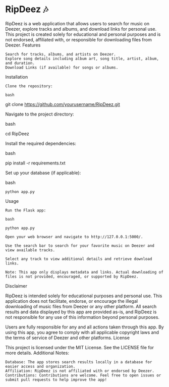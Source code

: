 # RipDeez 🎶

RipDeez is a web application that allows users to search for music on Deezer, explore tracks and albums, and download links for personal use. This project is created solely for educational and personal purposes and is not endorsed, affiliated with, or responsible for downloading files from Deezer.
Features

    Search for tracks, albums, and artists on Deezer.
    Explore song details including album art, song title, artist, album, and duration.
    Download Links (if available) for songs or albums.

Installation

    Clone the repository:

    bash

git clone https://github.com/yourusername/RipDeez.git

Navigate to the project directory:

bash

cd RipDeez

Install the required dependencies:

bash

pip install -r requirements.txt

Set up your database (if applicable):

bash

    python app.py

Usage

    Run the Flask app:

    bash

    python app.py

    Open your web browser and navigate to http://127.0.0.1:5000/.

    Use the search bar to search for your favorite music on Deezer and view available tracks.

    Select any track to view additional details and retrieve download links.

    Note: This app only displays metadata and links. Actual downloading of files is not provided, encouraged, or supported by RipDeez.

Disclaimer

RipDeez is intended solely for educational purposes and personal use. This application does not facilitate, endorse, or encourage the illegal downloading of music files from Deezer or any other platform. All search results and data displayed by this app are provided as-is, and RipDeez is not responsible for any use of this information beyond personal purposes.

Users are fully responsible for any and all actions taken through this app. By using this app, you agree to comply with all applicable copyright laws and the terms of service of Deezer and other platforms.
License

This project is licensed under the MIT License. See the LICENSE file for more details.
Additional Notes:

    Database: The app stores search results locally in a database for easier access and organization.
    Affiliation: RipDeez is not affiliated with or endorsed by Deezer.
    Contributions: Contributions are welcome. Feel free to open issues or submit pull requests to help improve the app!

